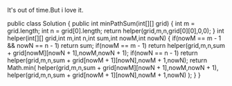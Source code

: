 It's out of time.But i love it.

public class Solution {
    public int minPathSum(int[][] grid) {
        int m = grid.length;
        int n = grid[0].length;
        return helper(grid,m,n,grid[0][0],0,0);
    }
    int helper(int[][] grid,int m,int n,int sum,int nowM,int nowN) {
        if(nowM == m - 1 && nowN == n - 1)
            return sum;
        if(nowM == m - 1)
            return helper(grid,m,n,sum + grid[nowM][nowN + 1],nowM,nowN + 1);
        if(nowN == n - 1)
            return helper(grid,m,n,sum + grid[nowM + 1][nowN],nowM + 1,nowN);
        return Math.min(
            helper(grid,m,n,sum + grid[nowM][nowN + 1],nowM,nowN + 1),
            helper(grid,m,n,sum + grid[nowM + 1][nowN],nowM + 1,nowN)
            );
    }
}
